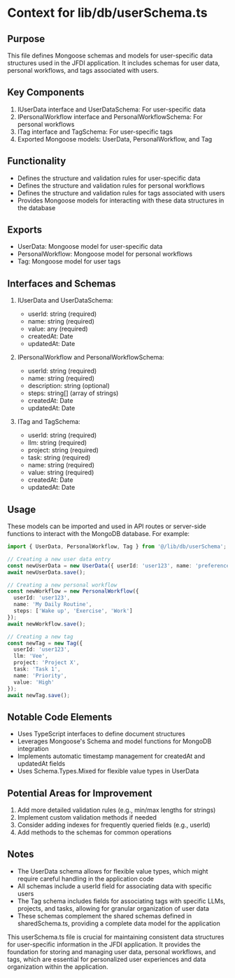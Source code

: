 # Context for lib/db/userSchema.ts

## Purpose
This file defines Mongoose schemas and models for user-specific data structures used in the JFDI application. It includes schemas for user data, personal workflows, and tags associated with users.

## Key Components
1. IUserData interface and UserDataSchema: For user-specific data
2. IPersonalWorkflow interface and PersonalWorkflowSchema: For personal workflows
3. ITag interface and TagSchema: For user-specific tags
4. Exported Mongoose models: UserData, PersonalWorkflow, and Tag

## Functionality
- Defines the structure and validation rules for user-specific data
- Defines the structure and validation rules for personal workflows
- Defines the structure and validation rules for tags associated with users
- Provides Mongoose models for interacting with these data structures in the database

## Exports
- UserData: Mongoose model for user-specific data
- PersonalWorkflow: Mongoose model for personal workflows
- Tag: Mongoose model for user tags

## Interfaces and Schemas
1. IUserData and UserDataSchema:
   - userId: string (required)
   - name: string (required)
   - value: any (required)
   - createdAt: Date
   - updatedAt: Date

2. IPersonalWorkflow and PersonalWorkflowSchema:
   - userId: string (required)
   - name: string (required)
   - description: string (optional)
   - steps: string[] (array of strings)
   - createdAt: Date
   - updatedAt: Date

3. ITag and TagSchema:
   - userId: string (required)
   - llm: string (required)
   - project: string (required)
   - task: string (required)
   - name: string (required)
   - value: string (required)
   - createdAt: Date
   - updatedAt: Date

## Usage
These models can be imported and used in API routes or server-side functions to interact with the MongoDB database. For example:

```typescript
import { UserData, PersonalWorkflow, Tag } from '@/lib/db/userSchema';

// Creating a new user data entry
const newUserData = new UserData({ userId: 'user123', name: 'preference', value: { theme: 'dark' } });
await newUserData.save();

// Creating a new personal workflow
const newWorkflow = new PersonalWorkflow({
  userId: 'user123',
  name: 'My Daily Routine',
  steps: ['Wake up', 'Exercise', 'Work']
});
await newWorkflow.save();

// Creating a new tag
const newTag = new Tag({
  userId: 'user123',
  llm: 'Vee',
  project: 'Project X',
  task: 'Task 1',
  name: 'Priority',
  value: 'High'
});
await newTag.save();
```

## Notable Code Elements
- Uses TypeScript interfaces to define document structures
- Leverages Mongoose's Schema and model functions for MongoDB integration
- Implements automatic timestamp management for createdAt and updatedAt fields
- Uses Schema.Types.Mixed for flexible value types in UserData

## Potential Areas for Improvement
1. Add more detailed validation rules (e.g., min/max lengths for strings)
2. Implement custom validation methods if needed
3. Consider adding indexes for frequently queried fields (e.g., userId)
4. Add methods to the schemas for common operations

## Notes
- The UserData schema allows for flexible value types, which might require careful handling in the application code
- All schemas include a userId field for associating data with specific users
- The Tag schema includes fields for associating tags with specific LLMs, projects, and tasks, allowing for granular organization of user data
- These schemas complement the shared schemas defined in sharedSchema.ts, providing a complete data model for the application

This userSchema.ts file is crucial for maintaining consistent data structures for user-specific information in the JFDI application. It provides the foundation for storing and managing user data, personal workflows, and tags, which are essential for personalized user experiences and data organization within the application.